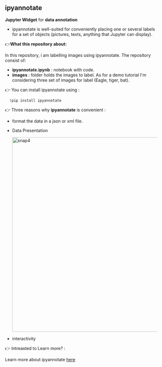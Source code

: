 ## ipyannotate

**Jupyter Widget** for **data annotation**

- ipyannotate is well-suited for conveniently placing one or several labels for a set of objects (pictures, texts, anything that Jupyter can display).

👉**What this repository about:**

In this repository, i am labelling images using  ipyannotate. The repository consist of:

- **ipyannotate.ipynb** : notebook with code.
- **images** : folder holds the images to label. As for a demo tutorial I'm considering three set of images for label (Eagle, tiger, bat).

👉 You can install ipyannotate using :

      !pip install ipyannotate

👉 Three reasons why **ipyannotate** is convenient :

- format the data in a json or xml file.

- Data Presentation

  <img width="641" alt="snap4" src="https://user-images.githubusercontent.com/31788971/212521155-05e210a6-f573-4b30-a086-11e1f3318528.png">
  
- interactivity

👉 Intreasted to Learn more? :

Learn more about ipyannotate [here](https://github.com/ipyannotate/ipyannotate)


